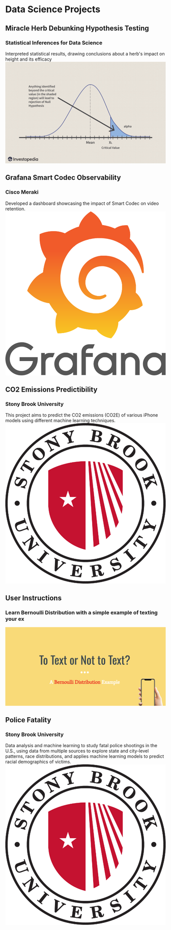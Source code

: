 # Data Science Projects


## Miracle Herb Debunking Hypothesis Testing 
### Statistical Inferences for Data Science
Interpreted statistical results, drawing conclusions about a herb's impact on height and its efficacy
[![Hypothesis Testing](/assets/img/Htesting.png)](https://github.com/naseebafaiza/miracle-herb)

## Grafana Smart Codec Observability
### Cisco Meraki
Developed a dashboard showcasing the impact of Smart Codec on video retention.
[![MV Cameras](/assets/img/Grafana_logo.svg.png)](https://meraki.cisco.com/products/smart-cameras/)

## CO2 Emissions Predictibility
### Stony Brook University
This project aims to predict the CO2 emissions (CO2E) of various iPhone models using different machine learning techniques.
[![SBU](/assets/img/SBU-logo.png)](https://github.com/naseebafaiza/iPhones-and-C02-Emissions)

## User Instructions
### Learn Bernoulli Distribution with a simple example of texting your ex
[![Bernoulli Distribution](/assets/img/Text.png)](https://github.com/naseebafaiza/naseebafaiza.github.io/raw/main/User_Instructions.pdf)

## Police Fatality
### Stony Brook University
Data analysis and machine learning to study fatal police shootings in the U.S., using data from multiple sources to explore state and city-level patterns, race distributions, and applies machine learning models to predict racial demographics of victims.
[![SBU](/assets/img/SBU-logo.png)](https://github.com/naseebafaiza/policeFatality)